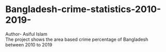# Bangladesh-crime-statistics-2010-2019-</br>
Author- Asiful Islam</br>
The project shows the area based crime percentage of Bangladesh between 2010 to 2019 
